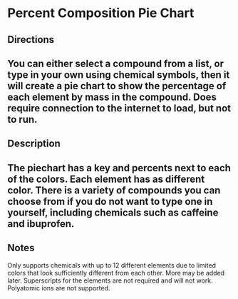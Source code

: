 # Percent Composition Pie Chart

## Directions
You can either select a compound from a list, or type in your own using chemical symbols, then it will create a pie chart to show the percentage of each element by mass in the compound. Does require connection to the internet to load, but not to run.
---
## Description
The piechart has a key and percents next to each of the colors. Each element has as different color. There is a variety of compounds you can choose from if you do not want to type one in yourself, including chemicals such as caffeine and ibuprofen. 
---
## Notes
Only supports chemicals with up to 12 different elements due to limited colors that look sufficiently different from each other. More may be added later. Superscripts for the elements are not required and will not work. Polyatomic ions are not supported.
